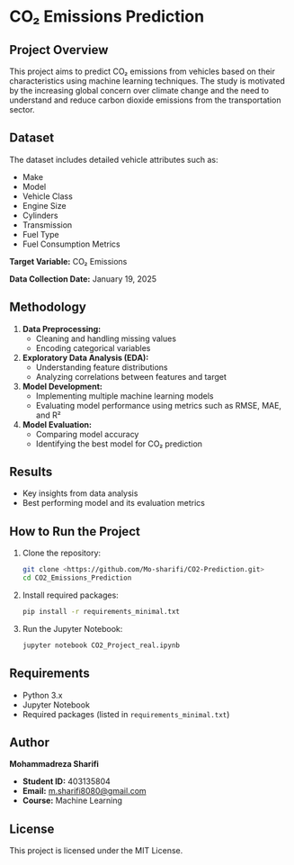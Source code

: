# CO₂ Emissions Prediction

## Project Overview
This project aims to predict CO₂ emissions from vehicles based on their characteristics using machine learning techniques. The study is motivated by the increasing global concern over climate change and the need to understand and reduce carbon dioxide emissions from the transportation sector.

## Dataset
The dataset includes detailed vehicle attributes such as:
- Make
- Model
- Vehicle Class
- Engine Size
- Cylinders
- Transmission
- Fuel Type
- Fuel Consumption Metrics

**Target Variable:** CO₂ Emissions

**Data Collection Date:** January 19, 2025

## Methodology
1. **Data Preprocessing:**
   - Cleaning and handling missing values
   - Encoding categorical variables
2. **Exploratory Data Analysis (EDA):**
   - Understanding feature distributions
   - Analyzing correlations between features and target
3. **Model Development:**
   - Implementing multiple machine learning models
   - Evaluating model performance using metrics such as RMSE, MAE, and R²
4. **Model Evaluation:**
   - Comparing model accuracy
   - Identifying the best model for CO₂ prediction

## Results
- Key insights from data analysis
- Best performing model and its evaluation metrics

## How to Run the Project
1. Clone the repository:
   ```bash
   git clone <https://github.com/Mo-sharifi/CO2-Prediction.git>
   cd CO2_Emissions_Prediction
   ```
2. Install required packages:
   ```bash
   pip install -r requirements_minimal.txt
   ```
3. Run the Jupyter Notebook:
   ```bash
   jupyter notebook CO2_Project_real.ipynb
   ```

## Requirements
- Python 3.x
- Jupyter Notebook
- Required packages (listed in `requirements_minimal.txt`)

## Author
**Mohammadreza Sharifi**
- **Student ID:** 403135804
- **Email:** m.sharifi8080@gmail.com
- **Course:** Machine Learning

## License
This project is licensed under the MIT License.

